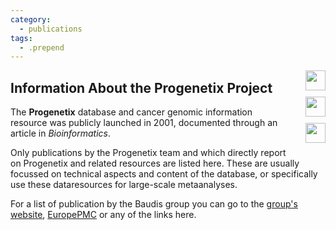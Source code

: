 ```yaml
---
category:
  - publications
tags:
  - .prepend
---
```


<div style="display: block; width: 60px; clear: both; float: right;">

<a href="https://europepmc.org/search?query=Progenetix" taget="_BLANK">
<img class="textButton" style="width: 32px; height: auto; padding: 0px; margin-bottom: 10px; float: right;" src="http://progenetix.org/p/EuropePMC_64x64.png" />
</a>


<a href="https://scholar.google.com/scholar?hl=en&num=50&as_sdt=0%2C5&as_ylo=2001&q=%2BProgenetix+cancer+-progenetic" taget="_BLANK">
<img class="textButton" style="width: 32px; height: auto; padding: 0px; margin-bottom: 10px; float: right;" src="http://progenetix.org/p/gscholar_64x64.png" />
</a>


<a href="https://ncbi.nlm.nih.gov/pubmed/?term=Progenetix+NOT+progenetic" taget="_BLANK">
<img class="textButton" style="width: 32px; height: auto; padding: 0px; margin-bottom: 10px; float: right;" src="http://progenetix.org/p/pubmed_logo_64x64.png" />
</a>

</div>

## Information About the Progenetix Project

The __Progenetix__ database and cancer genomic information resource was publicly launched in 2001, documented through an article in _Bioinformatics_.

Only publications by the Progenetix team and which directly report on Progenetix and related resources are listed here. These are usually focussed on technical aspects and content of the database, or specifically use these dataresources for large-scale metaanalyses.

For a list of publication by the Baudis group you can go to the [group's website](https://info.baudisgroup.org/categories/publications.html),  [EuropePMC](https://europepmc.org/search?query=0000-0002-9903-4248) or any of the links here.
